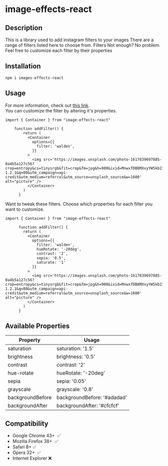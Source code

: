# image-effects-react

## Description

This is a library used to add instagram filters to your images There
are a range of filters listed here to choose from. Filters Not enough?
No problem. Feel free to customize each filter by their properties

## Installation

`npm i images-effects-react`

## Usage

For more information, check out [this link](https://image-effects-react.vercel.app/).<br>
You can customize the filter by altering it's properties.

```
import { Container } from "image-effects-react"

    function addFilter() {
        return (
          <Container
            options={{
              filter: 'walden',
            }}
          >
            <img src='https://images.unsplash.com/photo-1617839697885-0a4b5a127c56?crop=entropy&cs=tinysrgb&fit=crop&fm=jpg&h=900&ixid=MnwxfDB8MXxyYW5kb218MHx8bmF0dXJlLHdhdGVyfHx8fHx8MTYyNTM4Mzc2OQ&ixlib=rb-1.2.1&q=80&utm_campaign=api-credit&utm_medium=referral&utm_source=unsplash_source&w=1600' alt="picture" />
          </Container>
        )
      }
```

Want to tweak these filters. Choose which properties for each filter you want to customize.

```
import { Container } from "image-effects-react"

      function addFilter() {
        return (
          <Container
            options={{
              filter: 'walden',
              hueRotate: '-20deg',
              contrast: '2',
              sepia: '0.5',
              saturate: '1'
            }}
          >
            <img src='https://images.unsplash.com/photo-1617839697885-0a4b5a127c56?crop=entropy&cs=tinysrgb&fit=crop&fm=jpg&h=900&ixid=MnwxfDB8MXxyYW5kb218MHx8bmF0dXJlLHdhdGVyfHx8fHx8MTYyNTM4Mzc2OQ&ixlib=rb-1.2.1&q=80&utm_campaign=api-credit&utm_medium=referral&utm_source=unsplash_source&w=1600' alt="picture" />
          </Container>
        )
      }
```

## Available Properties

| Property         | Usage                       |
| ---------------- | --------------------------- |
| saturation       | saturation: '1.5'           |
| brightness       | brightness: '0.5'           |
| contrast         | contrast: '2'               |
| hue-rotate       | hueRotate: '-20deg'         |
| sepia            | sepia: '0.05'               |
| grayscale        | grayscale: '0.8'            |
| backgroundBefore | backgroundBefore: '#adadad' |
| backgroundAfter  | backgroundAfter: '#cfcfcf'  |

## Compatibility

- Google Chrome 43+  ✅
- Mozilla Firefox 38+  ✅
- Safari 8+ ✅
- Opera 32+  ✅
- Internet Explorer ❌
